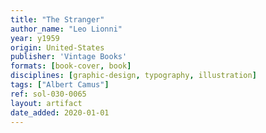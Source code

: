 ```yaml
---
title: "The Stranger"
author_name: "Leo Lionni"
year: y1959
origin: United-States
publisher: 'Vintage Books'
formats: [book-cover, book]
disciplines: [graphic-design, typography, illustration]
tags: ["Albert Camus"]
ref: sol-030-0065
layout: artifact
date_added: 2020-01-01
---
```

